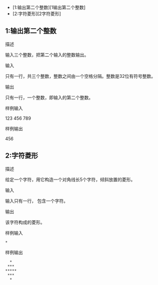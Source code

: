 
<!-- MarkdownTOC -->

- [1:输出第二个整数][1输出第二个整数]
- [2:字符菱形][2字符菱形]

<!-- /MarkdownTOC -->




<a name="1输出第二个整数"></a>
## 1:输出第二个整数

描述

输入三个整数，把第二个输入的整数输出。

输入

只有一行，共三个整数，整数之间由一个空格分隔。整数是32位有符号整数。

输出

只有一行，一个整数，即输入的第二个整数。

样例输入

123 456 789

样例输出

456

<a name="2字符菱形"></a>
## 2:字符菱形

描述

给定一个字符，用它构造一个对角线长5个字符，倾斜放置的菱形。

输入

输入只有一行， 包含一个字符。

输出

该字符构成的菱形。

样例输入

`*`

样例输出

```
  *
 ***
*****
 ***
  *
```